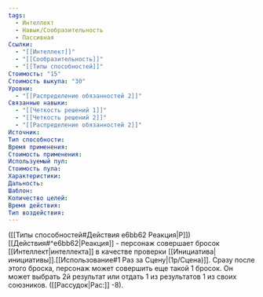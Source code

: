 ```yaml
---
tags:
  - Интеллект
  - Навык/Сообразительность
  - Пассивная
Ссылки:
  - "[[Интеллект]]"
  - "[[Сообразительность]]"
  - "[[Типы способностей]]"
Стоимость: "15"
Стоимость выкупа: "30"
Уровни:
  - "[[Распределение обязанностей 2]]"
Связанные навыки:
  - "[[Четкость решений 1]]"
  - "[[Четкость решений 2]]"
  - "[[Распределение обязанностей 2]]"
Источник:
Тип способности:
Время применения:
Стоимость применения:
Используемый пул:
Стоимость пула:
Характеристики:
Дальность:
Шаблон:
Количество целей:
Время действия:
Тип воздействия:
---
```

([[Типы способностей#Действия e6bb62 Реакция|Р]]) [[Действия#^e6bb62|Реакция]] - персонаж совершает бросок [[Интеллект|интеллекта]] в качестве проверки [[Инициатива|инициативы]].[[Использование#1 Раз за Сцену|(1р/Сцена)]]. Сразу после этого броска, персонаж может совершить еще такой 1 бросок. Он может выбрать 2й результат или отдать 1 из результатов 1 из своих союзников. ([[Рассудок|Рас:]] -8).